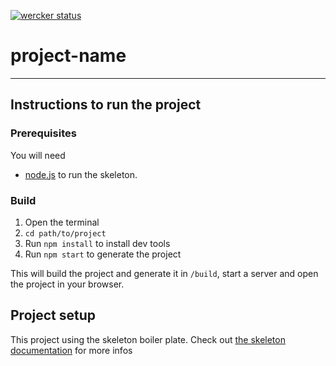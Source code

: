 [![wercker status](https://app.wercker.com/status/0b69514873a64ce32a5976e252359809/s/master "wercker status")](https://app.wercker.com/project/byKey/0b69514873a64ce32a5976e252359809)

# project-name
---

## Instructions to run the project

### Prerequisites
You will need
  - [node.js](http://nodejs.org) to run the skeleton.

### Build
1. Open the terminal
2. ```cd path/to/project```
3. Run ```npm install``` to install dev tools
4. Run ```npm start``` to generate the project

This will build the project and generate it in ```/build```, start a server and open the project in your browser.


## Project setup
This project using the skeleton boiler plate. Check out [the skeleton documentation](https://github.com/ginetta/skeleton/wiki) for more infos
